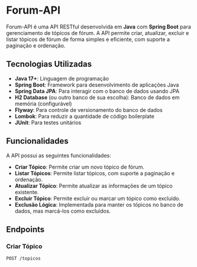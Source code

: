 # Forum-API

Forum-API é uma API RESTful desenvolvida em **Java** com **Spring Boot** para gerenciamento de tópicos de fórum. A API permite criar, atualizar, excluir e listar tópicos de fórum de forma simples e eficiente, com suporte a paginação e ordenação.

## Tecnologias Utilizadas

- **Java 17+**: Linguagem de programação
- **Spring Boot**: Framework para desenvolvimento de aplicações Java
- **Spring Data JPA**: Para interagir com o banco de dados usando JPA
- **H2 Database** (ou outro banco de sua escolha): Banco de dados em memória (configurável)
- **Flyway**: Para controle de versionamento do banco de dados
- **Lombok**: Para reduzir a quantidade de código boilerplate
- **JUnit**: Para testes unitários

## Funcionalidades

A API possui as seguintes funcionalidades:

- **Criar Tópico**: Permite criar um novo tópico de fórum.
- **Listar Tópicos**: Permite listar tópicos, com suporte a paginação e ordenação.
- **Atualizar Tópico**: Permite atualizar as informações de um tópico existente.
- **Excluir Tópico**: Permite excluir ou marcar um tópico como excluído.
- **Exclusão Lógica**: Implementada para manter os tópicos no banco de dados, mas marcá-los como excluídos.

## Endpoints

### Criar Tópico

```http
POST /topicos
